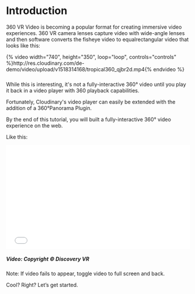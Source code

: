 # Introduction
360 VR Video is becoming a popular format for creating immersive video experiences. 360 VR camera lenses capture video with wide-angle lenses and then software converts the fisheye video to equalrectangular video that looks like this:

<div style="position: relative; padding-bottom: 2%;">
{% video width="740", height="350", loop="loop", controls="controls" %}http://res.cloudinary.com/de-demo/video/upload/v1518314168/tropical360_qjbr2d.mp4{% endvideo %}
</div>

While this is interesting, it's not a fully-interactive 360° video until you play it back in a video player with 360 playback capabilities. 

Fortunately, Cloudinary's video player can easily be extended with the addition of a 360°Panorama Plugin. 

By the end of this tutorial, you will built a fully-interactive 360° video experience on the web. 

Like this:
<div style="position: relative; padding-bottom: 56.25%;">
<iframe
	src="//codepen.io/eeeps/live/MQpOpx"
	frameborder="0"
	allowfullscreen
	crossorigin="anonymous"
	style="position: absolute;
		top: 0;
		left: 0;
		width: 100%;
		height: 100%;
	">
</iframe>
</div>

##### Video: Copyright © Discovery VR
Note: If video fails to appear, toggle video to full screen and back.

Cool? Right? Let’s get started.
